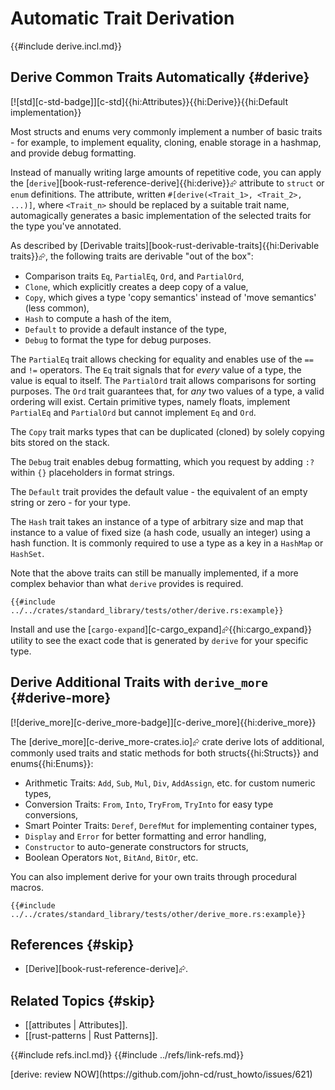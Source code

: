 # Automatic Trait Derivation

{{#include derive.incl.md}}

## Derive Common Traits Automatically {#derive}

[![std][c-std-badge]][c-std]{{hi:Attributes}}{{hi:Derive}}{{hi:Default implementation}}

Most structs and enums very commonly implement a number of basic traits - for example, to implement equality, cloning, enable storage in a hashmap, and provide debug formatting.

Instead of manually writing large amounts of repetitive code, you can apply the [`derive`][book-rust-reference-derive]{{hi:derive}}⮳ attribute to `struct` or `enum` definitions. The attribute, written `#[derive(<Trait_1>, <Trait_2>, ...)]`, where `<Trait_n>` should be replaced by a suitable trait name, automagically generates a basic implementation of the selected traits for the type you've annotated.

As described by [Derivable traits][book-rust-derivable-traits]{{hi:Derivable traits}}⮳, the following traits are derivable "out of the box":

- Comparison traits `Eq`, `PartialEq`, `Ord`, and `PartialOrd`,
- `Clone`, which explicitly creates a deep copy of a value,
- `Copy`, which gives a type 'copy semantics' instead of 'move semantics' (less common),
- `Hash` to compute a hash of the item,
- `Default` to provide a default instance of the type,
- `Debug` to format the type for debug purposes.

The `PartialEq` trait allows checking for equality and enables use of the `==` and `!=` operators. The `Eq` trait signals that for _every_ value of a type, the value is equal to itself. The `PartialOrd` trait allows comparisons for sorting purposes. The `Ord` trait guarantees that, for _any_ two values of a type, a valid ordering will exist. Certain primitive types, namely floats, implement `PartialEq` and `PartialOrd` but cannot implement `Eq` and `Ord`.

The `Copy` trait marks types that can be duplicated (cloned) by solely copying bits stored on the stack.

The `Debug` trait enables debug formatting, which you request by adding `:?` within `{}` placeholders in format strings.

The `Default` trait provides the default value - the equivalent of an empty string or zero - for your type.

The `Hash` trait takes an instance of a type of arbitrary size and map that instance to a value of fixed size (a hash code, usually an integer) using a hash function. It is commonly required to use a type as a key in a `HashMap` or `HashSet`.

Note that the above traits can still be manually implemented, if a more complex behavior than what `derive` provides is required.

```rust,editable,editable
{{#include ../../crates/standard_library/tests/other/derive.rs:example}}
```

Install and use the [`cargo-expand`][c-cargo_expand]⮳{{hi:cargo_expand}} utility to see the exact code that is generated by `derive` for your specific type.

## Derive Additional Traits with `derive_more` {#derive-more}

[![derive_more][c-derive_more-badge]][c-derive_more]{{hi:derive_more}}

The [derive_more][c-derive_more-crates.io]⮳ crate derive lots of additional, commonly used traits and static methods for both structs{{hi:Structs}} and enums{{hi:Enums}}:

- Arithmetic Traits: `Add`, `Sub`, `Mul`, `Div`, `AddAssign`, etc. for custom numeric types,
- Conversion Traits: `From`, `Into`, `TryFrom`, `TryInto` for easy type conversions,
- Smart Pointer Traits: `Deref`, `DerefMut` for implementing container types,
- `Display` and `Error` for better formatting and error handling,
- `Constructor` to auto-generate constructors for structs,
- Boolean Operators `Not`, `BitAnd`, `BitOr`, etc.

You can also implement derive for your own traits through procedural macros.

```rust,editable,noplayground
{{#include ../../crates/standard_library/tests/other/derive_more.rs:example}}
```

## References {#skip}

- [Derive][book-rust-reference-derive]⮳.

## Related Topics {#skip}

- [[attributes | Attributes]].
- [[rust-patterns | Rust Patterns]].

{{#include refs.incl.md}}
{{#include ../refs/link-refs.md}}

<div class="hidden">
[derive: review NOW](https://github.com/john-cd/rust_howto/issues/621)
</div>
